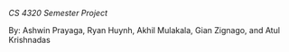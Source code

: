 *CS 4320 Semester Project*

By: Ashwin Prayaga, Ryan Huynh, Akhil Mulakala, Gian Zignago, and Atul Krishnadas

